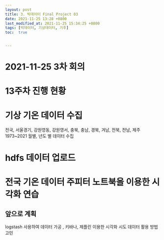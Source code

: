```yaml
---
layout: post
title: 3. 빅데이터 Final Project 03
date: 2021-11-25 13:28 +0800
last_modified_at: 2021-11-25 15:34:25 +0800
tags: [빅데이터, 기상데이터, 기후]
toc:  true


---
```


# 2021-11-25 3차 회의 
# 13주차 진행 현황

# 기상 기온 데이터 수집
전국, 서울경기, 강원영동, 강원영서, 충북, 충남, 경북, 겨남, 전북, 전남, 제주 1973~2021 월별, 년도 별 데이터 수집

# hdfs 데이터 업로드

# 전국 기온 데이터 주피터 노트북을 이용한 시각화 연습

## 앞으로 계획
logstash 사용하여 데이터 가공 , 키바나, 제플린 이용한 시각화 시도 
데이터 활용 방법 고민 
